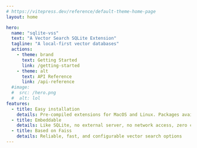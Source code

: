 ```yaml
---
# https://vitepress.dev/reference/default-theme-home-page
layout: home

hero:
  name: "sqlite-vss"
  text: "A Vector Search SQLite Extension"
  tagline: "A local-first vector databases"
  actions:
    - theme: brand
      text: Getting Started
      link: /getting-started
    - theme: alt
      text: API Reference
      link: /api-reference
  #image:
  #  src: /hero.png
  #  alt: lol
features:
  - title: Easy installation
    details: Pre-compiled extensions for MacOS and Linux. Packages available for Python, Node.js, and Deno
  - title: Embeddable
    details: Like SQLite, no external server, no network access, zero configuration
  - title: Based on Faiss
    details: Reliable, fast, and configurable vector search options
---
```

